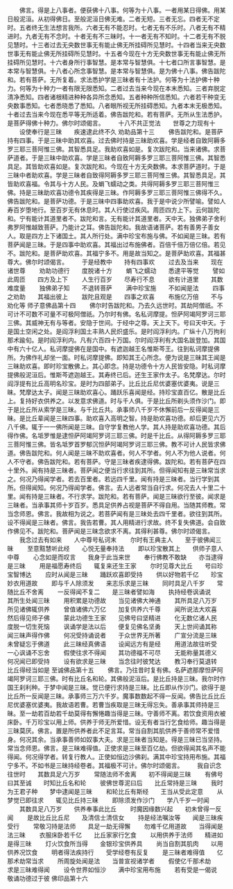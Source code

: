<!-- { "loadSidebar": true } -->
　　佛言。得是上八事者。便获佛十八事。何等为十八事。一者用某日得佛。用某日般泥洹。从初得佛日。至般泥洹日佛无难。二者无短。三者无忘。四者无不定时。五者终无生法想言我所。六者无有不能忍时。七者无有不乐时。八者无有不精进时。九者无有不念时。十者无有不三昧时。十一者无有不知时。十二者无有不脱见慧时。十三者过去无央数世事无有能止佛无所挂碍所见慧时。十四者当来无央数世事无有能止佛无所挂碍所见慧时。十五者今现在十方无央数世事无有能止佛无所挂碍所见慧时。十六者身所行事智慧。是本常与智慧俱。十七者口所言事智慧。是本常与智慧俱。十八者心所念事智慧。是本常与智慧俱。是为佛十八事。佛告跋陀和。若有菩萨。无所复着。求法悉护学是三昧者有十法护。何等为十法护佛十种力。何等为十种力一者有限无限悉知。二者过去当来今现在本末悉知。三者弃脱定清净悉知。四者诸根精进种种各异所念悉知。五者种种所信悉知。六者若干种变无央数事悉知。七者悉晓悉了悉知。八者眼所视无所挂碍悉知。九者本末无极悉知。十者过去当来今现在悉平等无所适着。佛告跋陀和。若有菩萨。无所从生法悉护。是菩萨得佛十种力。佛尔时颂偈言。
　　十八不共正觉法　　世尊之力现有十
　　设使奉行是三昧　　疾速逮此终不久
劝助品第十三
　　佛告跋陀和。是菩萨持有四事。于是三昧中助其欢喜。过去佛时持是三昧助欢喜。学是经者自致阿耨多罗三耶三菩阿惟三佛。其智悉具足。我助欢喜如是。复次跋陀和。当来诸佛。求菩萨道者。于是三昧中助欢喜。学是三昧者自致阿耨多罗三耶三菩阿惟三佛。其智悉具足。其皆助欢喜如是。复次跋陀和。今现在十方无央数佛。本求菩萨道时。于是三昧中者助欢喜。学是三昧者自致得阿耨多罗三耶三菩阿惟三佛。其智悉具足。其皆助欢喜福。令其与十方人民。及蜎飞蠕动之类。共得阿耨多罗三耶三菩阿惟三佛。持是三昧助欢喜功德令其疾得是三昧。作阿耨多罗三耶三菩阿惟三佛得不久。佛告跋陀和。是菩萨功德。于是三昧中四事助欢喜。我于是中说少所譬喻。譬如人寿百岁堕地行。至百岁无有休息时。其人行使过疾风。周匝四方上下。云何跋陀和。宁有能计其道里者不。跋陀和言。无有能计其道里者。天中天。独佛弟子舍利弗罗阿惟越致菩萨。乃能计之耳。佛告跋陀和。我故语诸菩萨。若有善男子善女人。取是四方上下诸国土。其人所行处。满中珍宝布施与佛。不如闻是三昧。若有菩萨闻是三昧。于是四事中助欢喜。其福出过布施佛者。百倍千倍万倍亿倍。若见不。跋陀和。是菩萨助欢喜。其福宁多不。用是故当知之。是菩萨助欢喜。其福甚尊大。佛尔时颂偈言。
　　于是经教中　　持有四事欢
　　过去及当来　　现在诸世尊
　　劝助功德行　　度脱诸十方
　　蜎飞之蠕动　　悉逮平等觉
　　譬如此周匝　　四方及上下
　　人生行百岁　　尽寿行不息
　　欲有计道里　　其数难度量
　　独佛弟子知　　不退转菩萨
　　满中珍宝施　　不如闻是法
　　四事之劝助　　其福出彼上
　　跋陀且观是　　四事之欢喜
　　布施亿万倍　　不与劝化等
师子意佛品第十四
　　佛尔时告跋陀和。乃去久远世时。其劫阿僧祇。不可计不可数不可量不可极阿僧祇。乃尔时有佛。名私诃摩提。怛萨阿竭阿罗诃三耶三佛。其威神无有与等者。安隐于世间。于经中之尊。天上天下。号曰天中天。于是国土空闲之处。是阎浮利国土丰熟人民炽盛乐。是时阎浮利内。广纵十八万拘利那术踰旬。是时阎浮利内。凡有六百四十万国。尔时阎浮利有大国名跋登加。其国中有六十亿人。私诃摩提佛在是国中。有遮迦越王名惟斯芩王。往到私诃摩提佛所。为佛作礼却坐一面。时私诃摩提佛。即知其王心所念。便为说是三昧其王闻是三昧助欢喜。即时珍宝散佛上。其心即念。持是功德令十方人民皆安隐。时私诃摩提佛般泥洹后。惟斯芩遮迦越王。其寿终已后。还生王家作太子。名梵摩达。尔时阎浮提有比丘高明名珍宝。是时为四部弟子。比丘比丘尼优婆塞优婆夷。说是三昧。梵摩达太子。闻是三昧助欢喜心。踊跃乐喜闻是经。持珍宝直百亿。散是比丘上。复持好衣供养之。以发意求佛道。时与千人俱。于是比丘所剃头须作沙门。即于是比丘所从索学是三昧。与千比丘共。承事师八千岁不休懈前后一反得闻是三昧。是比丘辈闻是三昧四事。助欢喜入高明之智。持是助欢喜功德。却后更见六万八千佛。辄于一一佛所闻是三昧。自守学复教他人学。其人持是助欢喜功德。其后得作佛。名坻罗惟是逮怛萨阿竭阿罗诃三耶三佛。时是千比丘。从得阿耨多罗三耶三菩阿惟三佛。皆名坻罗首罗郁沉怛萨阿竭阿罗诃三耶三佛。教不可计人民皆求佛道。佛告跋陀和。何人闻是三昧不助欢喜者。何人不学者。何人不为他人说者。何人不守者。佛告跋陀和。若有菩萨。守是三昧者疾逮得佛。跋陀和。若有菩萨在四十里外。闻有持是三昧者。菩萨闻之便当行求往到其所。但得闻知有是三昧常当求之。何况乃得闻学者。若去百里者。若远四千里。闻有持是三昧者。当行学到其所。但得闻知。何况乃得闻学者。佛言。去人远者常当自行求。何况去人十里二十里。闻有持是三昧者。不行求学。跋陀和。若有菩萨。闻是三昧欲行至彼。闻求是三昧者。当承事其师十岁百岁。悉具足供养占视是菩萨不得自用。当随其师教。常当念师恩。佛言。我故相为说之。若菩萨闻有是三昧处去四千里者。欲往到其所。设不得闻是三昧者。佛言。我告若曹。其人用精进行求故。终不复失佛道。会自致作佛见不。跋陀和。菩萨闻是三昧念欲求不离。其得利甚尊。佛尔时颂偈言。
　　我念过去有如来　　人中尊号私诃末
　　尔时有王典主人　　至于彼佛闻三昧
　　至意黠慧听此经　　心悦无量奉持法
　　即以珍宝散其上　　供师子意人中尊
　　心念如是而叹言　　我身于此当来世
　　奉行佛教不敢缺　　亦当逮得是三昧
　　用是福愿寿终后　　辄复来还生王家
　　尔时见尊大比丘　　号曰珍宝智博达
　　应时从闻是三昧　　踊跃欢喜即受持
　　供以好物若千亿　　珍宝妙衣用道故
　　即与千人除须发　　来志乐求是三昧
　　同时具足八千岁　　常随比丘不舍离
　　一反得闻不复二　　是三昧者譬如海
　　执持经卷讽诵说　　其所生处闻三昧
　　用积累是功德故　　当见诸佛大神通
　　其所具足八万岁　　所见诸佛辄供养
　　曾值诸佛六万亿　　加复供养六千尊
　　闻所说法大欢喜　　然后得见师子佛
　　蒙此功德生王家　　见佛号曰坚精进
　　化无数亿诸人民　　度脱一切生死恼
　　讽诵学是法以后　　便复见佛名坚勇
　　天上世间诵其称　　闻三昧声得作佛
　　何况受持诵说者　　于众世界无所著
　　广宣分流是三昧　　未曾疑忘于佛道
　　此三昧经真佛语　　设闻远方有是经
　　用道法故往听受　　一心讽诵不忘舍
　　假使往求不得闻　　其功德福不可尽
　　无能称量其德义　　何况闻已即受持
　　设有欲求是三昧　　当念往时彼梵达
　　教习奉行莫退转　　比丘得经当如是
至诚佛品第十五
　　佛言。乃往昔时复有佛。名萨遮那摩怛萨阿竭阿罗诃三耶三佛。时有比丘名和轮。其佛般泥洹后。是比丘持是三昧。我尔时作国王刹利种。于梦中闻是三昧。觉已便行求持是三昧。比丘即从作沙门。欲得于是比丘所一反闻是三昧。承事师三万六千岁。魔事数数起不得一反闻。佛告比丘比丘尼优婆塞优婆夷。我故语若曹。若曹当疾取是三昧无得忘失。善承事其师持是三昧。至一劫若百劫若千劫莫得有懈惓趣当得是三昧。守善师不离。若饮食资用衣被床卧。千万珍宝以用上师。供养于师无所爱惜。设无有者当行乞食给师。趣当得是三昧莫厌。佛言。置是所供养者此不足言耳。常当自割其肌供养于善师常不爱惜身。何况其余。当承事善师如奴事大夫。求是三昧者当知是。得是三昧已当坚持。常当念师恩。佛言。是三昧难得值。正使求是三昧至百亿劫。但欲得闻其名声不能得闻。何况得学者。转复行教人。正使如恒边沙佛刹。满其中珍宝持用布施。其福宁多不。不如书是三昧持经卷者。其福极不可计。佛尔时颂偈言。
　　我自识念往世时　　其数具足六万岁
　　常随法师不舍离　　初不得闻是三昧
　　有佛号曰其至诚　　时知比丘名和轮
　　彼佛世尊泥曰后　　比丘常持是三昧
　　我时为王君子种　　梦中逮闻是三昧
　　和轮比丘有斯经　　王当从受此定意
　　从梦觉已即往求　　辄见比丘持三昧
　　即除须发作沙门　　学八千岁一时闻
　　其数具足八万岁　　供养奉事此比丘
　　时魔因缘数兴起　　初未曾得一反闻
　　是故比丘比丘尼　　及清信士清信女
　　持是经法嘱汝等　　闻是三昧疾受行
　　常敬习持是法师　　具足一劫无得懈
　　勿难千亿用道故　　当得闻是法三昧
　　衣服床卧若千亿　　比丘家家行乞食
　　以用供养于法师　　精进如是得三昧
　　灯火饮食所当得　　金银珍宝供养具
　　尚当自割其肌肉　　以用供养况饮食
　　明者得法疾持行　　受学经卷有反复
　　是三昧者难得值　　亿那术劫常当求
　　所周旋处闻是法　　当普宣视诸学者
　　假使亿千那术劫　　求是三昧难得闻
　　设令世界如恒沙　　满中珍宝用布施
　　若有受是一偈说　　敬诵功德过于彼
佛印品第十六
